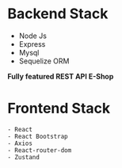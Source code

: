 # Backend Stack
- Node Js
- Express
- Mysql
- Sequelize ORM

**Fully featured REST API E-Shop**

# Frontend Stack
    - React
    - React Bootstrap
    - Axios
    - React-router-dom
    - Zustand